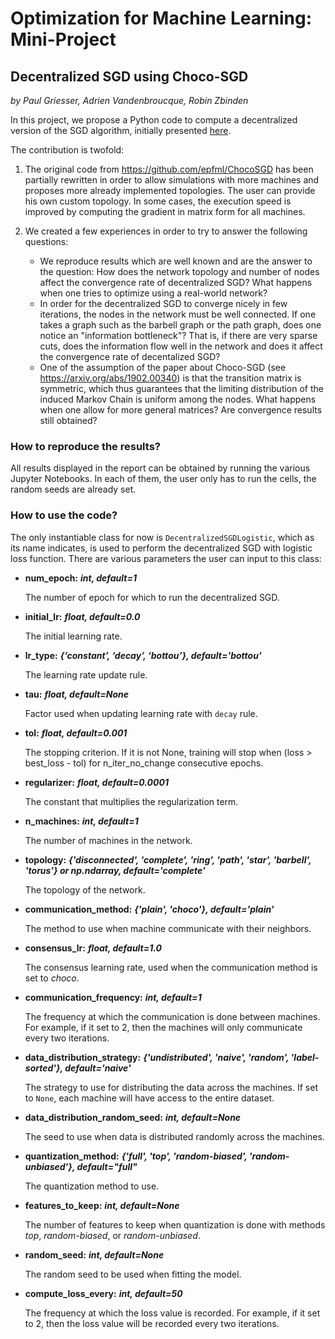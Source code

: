 # Optimization for Machine Learning: Mini-Project

## Decentralized SGD using Choco-SGD
*by Paul Griesser, Adrien Vandenbroucque, Robin Zbinden*

In this project, we propose a Python code to compute a decentralized version of the SGD algorithm, initially presented [here](https://github.com/epfml/ChocoSGD).

The contribution is twofold:

1) The original code from https://github.com/epfml/ChocoSGD has been partially rewritten in order to allow simulations with more machines and proposes more already implemented topologies. The user can provide his own custom topology. In some cases, the execution speed is improved by computing the gradient in matrix form for all machines.

2) We created a few experiences in order to try to answer the following questions:
    - We reproduce results which are well known and are the answer to the question: How does the network topology and number of nodes affect the convergence rate of decentralized SGD? What happens when one tries to optimize using a real-world network?
    - In order for the decentralized SGD to converge nicely in few iterations, the nodes in the network must be well connected. If one takes a graph such as the barbell graph or the path graph, does one notice an "information bottleneck"? That is, if there are very sparse cuts, does the information flow well in the network and does it affect the convergence rate of decentalized SGD?
    - One of the assumption of the paper about Choco-SGD (see https://arxiv.org/abs/1902.00340) is that the transition matrix is symmetric, which thus guarantees that the limiting distribution of the induced Markov Chain is uniform among the nodes. What happens when one allow for more general matrices? Are convergence results still obtained?

### How to reproduce the results?

All results displayed in the report can be obtained by running the various Jupyter Notebooks. In each of them, the user only has to run the cells, the random seeds are already set.

### How to use the code?

The only instantiable class for now is `DecentralizedSGDLogistic`, which as its name indicates, is used to perform the decentralized SGD with logistic loss function. There are various parameters the user can input to this class:

- **num_epoch:** ***int, default=1***

    The number of epoch for which to run the decentralized SGD.
    
- **initial_lr:** ***float, default=0.0***

    The initial learning rate.
    
- **lr_type:** ***{‘constant’, ‘decay’, ‘bottou’}, default='bottou'***

    The learning rate update rule.
    
    
- **tau:** ***float, default=None***
    
    Factor used when updating learning rate with `decay` rule.
    
- **tol:** ***float, default=0.001***

    The stopping criterion. If it is not None, training will stop when (loss > best_loss - tol) for n_iter_no_change consecutive epochs. 
    
- **regularizer:** ***float, default=0.0001***

    The constant that multiplies the regularization term.
    
- **n_machines:** ***int, default=1***

    The number of machines in the network.
    
- **topology:** ***{'disconnected', 'complete', 'ring', 'path', 'star', 'barbell', 'torus'} or np.ndarray, default='complete'***

    The topology of the network.
    
- **communication_method:** ***{'plain', 'choco'}, default='plain'***

    The method to use when machine communicate with their neighbors.
    
- **consensus_lr:** ***float, default=1.0***

    The consensus learning rate, used when the communication method is set to *choco*.
    
- **communication_frequency:** ***int, default=1***

    The frequency at which the communication is done between machines. For example, if it set to 2, then the machines will only communicate every two iterations.
    
- **data_distribution_strategy:** ***{'undistributed', 'naive', 'random', 'label-sorted'}, default='naive'***

    The strategy to use for distributing the data across the machines. If set to `None`, each machine will have access to the entire dataset. 
    
- **data_distribution_random_seed:** ***int, default=None***
    
    The seed to use when data is distributed randomly across the machines.
    
- **quantization_method:** ***{'full', 'top', 'random-biased', 'random-unbiased'}, default="full"***

    The quantization method to use.
    
- **features_to_keep:** ***int, default=None***

    The number of features to keep when quantization is done with methods *top*, *random-biased*, or *random-unbiased*.
    
- **random_seed:** ***int, default=None***

    The random seed to be used when fitting the model.
    
- **compute_loss_every:** ***int, default=50***

    The frequency at which the loss value is recorded. For example, if it set to 2, then the loss value will be recorded every two iterations.
